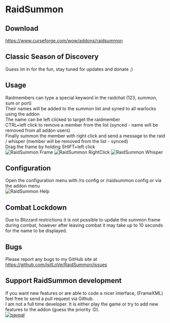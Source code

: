 # RaidSummon

## Download
https://www.curseforge.com/wow/addons/raidsummon

## Classic Season of Discovery
Guess im in for the fun, stay tuned for updates and donate ;)  

## Usage
Raidmembers can type a special keyword in the raidchat (123, summon, sum or port)  
Their names will be added to the summon list and syned to all warlocks using the addon  
The name can be left clicked to target the raidmember  
CTRL+left click to remove a member from the list (synced - name will be removed from all addon users)  
Finally summon the member with right click and send a message to the raid / whisper (member will be removed from the list - synced)  
Drag the frame by holding SHIFT+left click  
![RaidSummon Frame](https://raw.githubusercontent.com/isitLoVe/RaidSummon/master/pics/RaidSummon_Frame.PNG)
![RaidSummon RightClick](https://raw.githubusercontent.com/isitLoVe/RaidSummon/master/pics/RaidSummon_RightClick.PNG)
![RaidSummon Whisper](https://raw.githubusercontent.com/isitLoVe/RaidSummon/master/pics/RaidSummon_Whisper.PNG)

## Configuration
Open the configuration menu with /rs config or /raidsummon config or via the addon menu  
![RaidSummon Help](https://raw.githubusercontent.com/isitLoVe/RaidSummon/master/pics/RaidSummon_Help.PNG)

## Combat Lockdown
Due to Blizzard restrictions it is not possible to update the summon frame during combat, however after leaving combat it may take up to 10 seconds for the name to be displayed.

## Bugs
Please report any bugs to my GitHub site at https://github.com/isitLoVe/RaidSummon/issues

## Support RaidSummon development
If you want new features or are able to code a nicer interface, (FrameXML) feel free to send a pull request via Github.  
I am not a full time developer. It is either play the game or try to add new features to the addon (guess the priority :D).  
[![paypal](https://www.paypalobjects.com/en_US/DK/i/btn/btn_donateCC_LG.gif)](https://www.paypal.com/donate?hosted_button_id=EV2ARKPS8G2DW)
